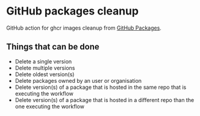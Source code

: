 # GitHub packages cleanup

GitHub action for ghcr images cleanup from [GitHub Packages](https://github.com/features/packages).

## Things that can be done
* Delete a single version
* Delete multiple versions
* Delete oldest version(s)
* Delete packages owned by an user or organisation
* Delete version(s) of a package that is hosted in the same repo that is executing the workflow
* Delete version(s) of a package that is hosted in a different repo than the one executing the workflow
